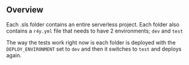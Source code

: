 ## Overview
Each .sls folder contains an entire serverless project. Each folder also contains
a `r4y.yml` file that needs to have 2 environments; `dev` and `test`

The way the tests work right now is each folder is deployed with the `DEPLOY_ENVIRONMENT`
set to `dev` and then it switches to `test` and deploys again.
